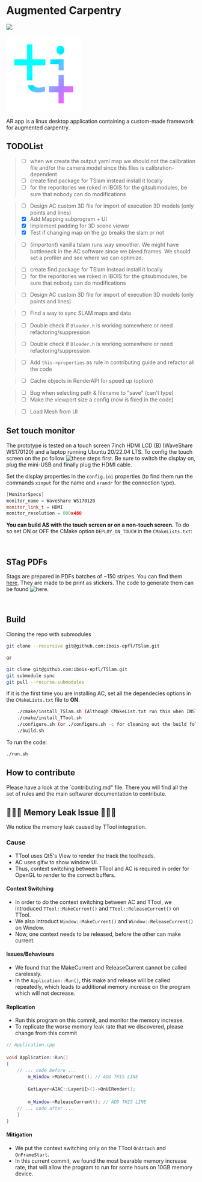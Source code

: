 # Augmented Carpentry

[<img src="https://github.com/aiekick/ImGuiFileDialog/workflows/Linux/badge.svg"/>](https://github.com/ibois-epfl/augmented-carpentry)

<p>
    <img src="./assets/images/logos/logo_linux_gray_mc.png" width="200">
</p>


AR app is a linux desktop application containing a custom-made framework for augmented carpentry.

## TODOList
> - [ ] when we create the output yaml map we should not the calibration file and/or the camera model since this files is calibration-dependent
> - [ ] create find package for TSlam instead install it locally
> - [ ] for the reporitories we roked in IBOIS for the gitsubmodules, be sure that nobody can do modifications

> - [ ] Design AC custom 3D file for import of execution 3D models (only points and lines)
> - [x] Add Mapping subprogram + UI
> - [x] Implement padding for 3D scene viewer
> - [x] Test if changing map on the go breaks the slam or not

> - [ ] (*important*) vanilla tslam runs way smoother. We might have bottleneck in the AC software since we bleed frames. We should set a profiler and see where we can optimize.

> - [ ] create find package for TSlam instead install it locally
> - [ ] for the reporitories we roked in IBOIS for the gitsubmodules, be sure that nobody can do modifications

> - [ ] Design AC custom 3D file for import of execution 3D models (only points and lines)

[//]: # (> - [x] Add Mapping subprogram + UI)
[//]: # (> - [x] Implement padding for 3D scene viewer)
[//]: # (> - [x] Test if changing map on the go breaks the slam or not)

[//]: # (> - [x] Write a sub-program to calibrate the camera and export the correct format in xml)

> - [ ] Find a way to sync SLAM maps and data

[//]: # (> - [x] Make the Camera of the viewport bigger)

[//]: # (> - [x] Add pop up program to calibrate camera)

> - [ ] Double check if `Dloader.h` is working somewhere or need refactoring/suppression

> - [ ] Double check if `Dloader.h` is working somewhere or need refactoring/suppression

> - [ ] Add `this->properties` as rule in contributing guide and refactor all the code

[//]: # (> - [x] Make the Camera of the viewport bigger &#40;Defined in `Renderer.cpp:139`&#41;)

[//]: # (> - [x] Edit the readme for render API how to use it)
[//]: # (> - [x] Refactor the Render part, put everything in one folder and extract/rename render API header.)
[//]: # (> - [x] Add a function DrawCircle&#40;&#41; to the RenderAPI)
[//]: # (> - [x] Add a function DrawCylinder&#40;&#41; to the RenderAPI)
[//]: # (> - [x] Add a function DrawPolyline&#40;&#41; to the RenderAPI)
[//]: # (> - [x] Add a function DrawTriangle&#40;&#41; to the RenderAPI)
[//]: # (> - [x] Add a function DrawText&#40;&#41; to the RenderAPI)
[//]: # (> - [x] Fix the textRender, which is either not shown or overriding the scene)
> - [ ] Cache objects in RenderAPI for speed up (option)

[//]: # (> - [x] We have to check &#40;or at least catch&#41; the error that may occur due to the incompatible camera parameter and SLAM map after camera calibration.)
[//]: # (> - [x] Undistort Camera view)
> - [ ] Bug when selecting path & filename to "save" (can't type)
> - [ ] Make the viewport size a config (now is fixed in the code)

> - [ ] Load Mesh from UI

## Set touch monitor

The prototype is tested on a touch screen 7inch HDMI LCD (B) (WaveShare WS170120) and a laptop running Ubuntu 20/22.04 LTS. To config the touch screen on the pc follow ![these steps first](https://www.waveshare.com/wiki/7inch_HDMI_LCD_(B)). Be sure to switch the display on, plug the mini-USB and finally plug the HDMI cable.

Set the display properties in the `config.ini` properties (to find them run the commands `xinput`  for the name and `xrandr` for the connection type).
```c++
[MonitorSpecs]
monitor_name = WaveShare WS170120
monitor_link_t = HDMI
monitor_resolution = 800x480
```
**You can build AS with the touch screen or on a non-touch screen.** To do so set ON or OFF the CMake option `DEPLOY_ON_TOUCH` in the `CMakeLists.txt`:

<br />

## STag PDFs
Stags are prepared in PDFs batches of ~150 stripes. You can find them [here](https://drive.google.com/drive/folders/1jic85gclymiV9014zc3tuUgIBq8lTyZr?usp=sharing).
They are made to be print as stickers. The code to generate them can be found ![here](https://github.com/ibois-epfl/TSlam/tree/main/stag_util).


<br />


## Build
Cloning the repo with submodules
```bash
git clone --recursive git@github.com:ibois-epfl/TSlam.git
```
or
```bash
git clone git@github.com:ibois-epfl/TSlam.git
git submodule sync
git pull --recurse-submodules
```

If it is the first time you are installing AC, set all the dependecies options in the `CMakeLists.txt` file to **ON**.

```bash
    ./cmake/install_TSlam.sh (Although CMakeList.txt run this when INSTALL_TSLAM option is on, you might need to install TSlam with this command manually as its need sudo priviledge)
    ./cmake/install_TTool.sh
    ./configure.sh (or ./configure.sh -c for cleaning out the build folder)
    ./build.sh
```
To run the code:
```bash
./run.sh
```

## How to contribute
Please have a look at the `contributing.md" file. There you will find all the set of rules and the main softwarer documentation to contribute.

## 🚧🚧🚧 Memory Leak Issue 🚧🚧🚧
We notice the memory leak caused by TTool integration.
### Cause
- TTool uses Qt5's View to render the track the toolheads.
- AC uses glfw to show window UI.
- Thus, context switching between TTool and AC is required in order for OpenGL to render to the correct buffers.
#### Context Switching
- In order to do the context switching between AC and TTool, we introduced `TTool::MakeCurrent()` and `TTool::ReleaseCurrent()` on TTool.
- We also introduct `Window::MakeCurrent()` and `Window::ReleaseCurrent()` on Window.
- Now, one context needs to be released, before the other can make current.
#### Issues/Behaviours
- We found that the MakeCurrent and ReleaseCurrent cannot be called carelessly.
- In the `Application::Run()`, this make and release will be called repeatedly, which leads to additional memory increase on the program which will not decrease.
#### Replication
- Run this program on this commit, and monitor the memory increase.
- To replicate the worse memory leak rate that we discovered, please change from this commit 
```cpp
// Application.cpp

void Application::Run()
{
    // ... code before ...
        m_Window->MakeCurrent(); // ADD THIS LINE

        GetLayer<AIAC::LayerUI>()->OnUIRender();

        m_Window->ReleaseCurrent(); // ADD THIS LINE
    // ... code after ...
    }
}
```
#### Mitigation
- We put the context switching only on the TTool `OnAttach` and `OnFrameStart`.
- In this current commit, we found the most bearable memory increase rate, that will allow the program to run for some hours on 10GB memory device.